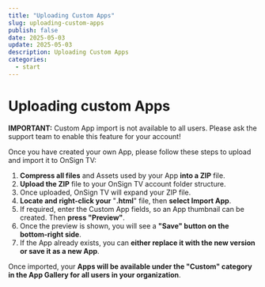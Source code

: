 ```yaml
---
title: "Uploading Custom Apps"
slug: uploading-custom-apps
publish: false
date: 2025-05-03
update: 2025-05-03
description: Uploading Custom Apps
categories:
  - start
---
```


Uploading custom Apps
=====================

**IMPORTANT:** Custom App import is not available to all users. Please ask the support team to enable this feature for your account!

Once you have created your own App, please follow these steps to upload and import it to OnSign TV:

1. **Compress all files** and Assets used by your App **into a ZIP** file.
2. **Upload the ZIP** file to your OnSign TV account folder structure.
3. Once uploaded, OnSign TV will expand your ZIP file.
4. **Locate and right-click your** "**.html**" file, then **select Import App**.
5. If required, enter the Custom App fields, so an App thumbnail can be created. Then **press "Preview"**.
6. Once the preview is shown, you will see a **"Save" button on the bottom-right side**.
7. If the App already exists, you can **either replace it with the new version or save it as a new App**.

Once imported, your **Apps will be available under the "Custom" category in the App Gallery for all users in your organization**.
